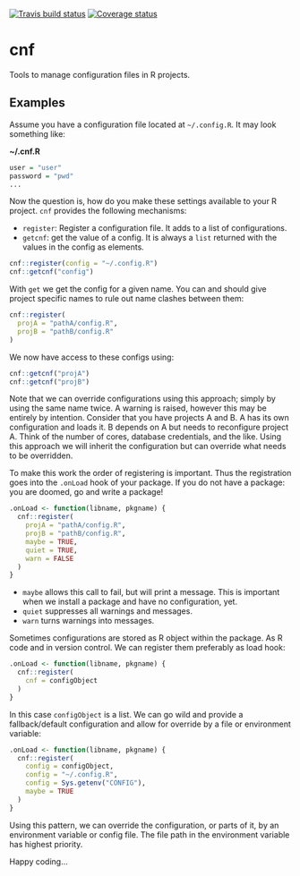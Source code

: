 <!-- README.md is generated from README.Rmd. Please edit that file -->

[![Travis build
status](https://travis-ci.org/INWTlab/config.svg?branch=master)](https://travis-ci.org/INWTlab/config)
[![Coverage
status](https://codecov.io/gh/INWTlab/config/branch/master/graph/badge.svg)](https://codecov.io/github/INWTlab/config?branch=master)

# cnf

Tools to manage configuration files in R projects.

## Examples

Assume you have a configuration file located at `~/.config.R`. It may
look something like:

**~/.cnf.R**

``` r
user = "user"
password = "pwd"
...
```

Now the question is, how do you make these settings available to your R
project. `cnf` provides the following mechanisms:

  - `register`: Register a configuration file. It adds to a list of
    configurations.
  - `getcnf`: get the value of a config. It is always a `list` returned
    with the values in the config as elements.

<!-- end list -->

``` r
cnf::register(config = "~/.config.R")
cnf::getcnf("config")
```

With `get` we get the config for a given name. You can and should give
project specific names to rule out name clashes between them:

``` r
cnf::register(
  projA = "pathA/config.R",
  projB = "pathB/config.R"
)
```

We now have access to these configs using:

``` r
cnf::getcnf("projA")
cnf::getcnf("projB")
```

Note that we can override configurations using this approach; simply by
using the same name twice. A warning is raised, however this may be
entirely by intention. Consider that you have projects A and B. A has
its own configuration and loads it. B depends on A but needs to
reconfigure project A. Think of the number of cores, database
credentials, and the like. Using this approach we will inherit the
configuration but can override what needs to be overridden.

To make this work the order of registering is important. Thus the
registration goes into the `.onLoad` hook of your package. If you do not
have a package: you are doomed, go and write a package\!

``` r
.onLoad <- function(libname, pkgname) {
  cnf::register(
    projA = "pathA/config.R",
    projB = "pathB/config.R",
    maybe = TRUE,
    quiet = TRUE,
    warn = FALSE
  )
}
```

  - `maybe` allows this call to fail, but will print a message. This is
    important when we install a package and have no configuration, yet.
  - `quiet` suppresses all warnings and messages.
  - `warn` turns warnings into messages.

Sometimes configurations are stored as R object within the package. As R
code and in version control. We can register them preferably as load
hook:

``` r
.onLoad <- function(libname, pkgname) {
  cnf::register(
    cnf = configObject
  )
}
```

In this case `configObject` is a list. We can go wild and provide a
fallback/default configuration and allow for override by a file or
environment variable:

``` r
.onLoad <- function(libname, pkgname) {
  cnf::register(
    config = configObject,
    config = "~/.config.R",
    config = Sys.getenv("CONFIG"),
    maybe = TRUE
  )
}
```

Using this pattern, we can override the configuration, or parts of it,
by an environment variable or config file. The file path in the
environment variable has highest priority.

Happy coding…
